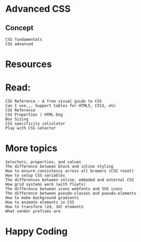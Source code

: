 # Advanced CSS
## Concept
    CSS fundamentals
    CSS advanced
# Resources
# Read:
    CSS Reference - A free visual guide to CSS
    Can I use,,, Support tables for HTML5, CSS3, etc
    CSS Reference
    CSS Properties | HTML Dog
    Box Sizing
    CSS specificity calculator
    Play with CSS selector
# More topics
    Selectors, properties, and values
    The difference between block and inline styling
    How to ensure consistency across all browers (CSS reset)
    How to setup CSS variables
    The differences between inline, embeded and external CSS
    How grid systems work (with floats)
    The difference between icons webfonts and SVG icons
    The difference between pseudo-classes and pseudo-elements
    How to make background gradients
    How to animate elements in CSS
    How to transform (2d, 3d) elements
    What vendor prefixes are
# Happy Coding
